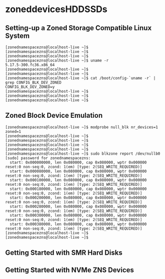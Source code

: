 # zoneddevicesHDDSSDs





Setting-up a Zoned Storage Compatible Linux System
------------------------------------------------------
```
[zonednamespacezns@localhost-live ~]$ 
[zonednamespacezns@localhost-live ~]$ 
[zonednamespacezns@localhost-live ~]$ 
[zonednamespacezns@localhost-live ~]$ uname -r
5.17.5-300.fc36.x86_64
[zonednamespacezns@localhost-live ~]$ 
[zonednamespacezns@localhost-live ~]$ 
[zonednamespacezns@localhost-live ~]$ cat /boot/config-`uname -r` | grep CONFIG_BLK_DEV_ZONED
CONFIG_BLK_DEV_ZONED=y
[zonednamespacezns@localhost-live ~]$ 
[zonednamespacezns@localhost-live ~]$ 
[zonednamespacezns@localhost-live ~]$ 
```




Zoned Block Device Emulation
------------------------------------------------------


```
[zonednamespacezns@localhost-live ~]$ modprobe null_blk nr_devices=1 zoned=1
[zonednamespacezns@localhost-live ~]$ 
[zonednamespacezns@localhost-live ~]$ 
[zonednamespacezns@localhost-live ~]$ 
[zonednamespacezns@localhost-live ~]$ 
[zonednamespacezns@localhost-live ~]$ sudo blkzone report /dev/nullb0
[sudo] password for zonednamespacezns: 
  start: 0x000000000, len 0x080000, cap 0x080000, wptr 0x000000 reset:0 non-seq:0, zcond: 1(em) [type: 2(SEQ_WRITE_REQUIRED)]
  start: 0x000080000, len 0x080000, cap 0x080000, wptr 0x000000 reset:0 non-seq:0, zcond: 1(em) [type: 2(SEQ_WRITE_REQUIRED)]
  start: 0x000100000, len 0x080000, cap 0x080000, wptr 0x000000 reset:0 non-seq:0, zcond: 1(em) [type: 2(SEQ_WRITE_REQUIRED)]
  start: 0x000180000, len 0x080000, cap 0x080000, wptr 0x000000 reset:0 non-seq:0, zcond: 1(em) [type: 2(SEQ_WRITE_REQUIRED)]
  start: 0x000200000, len 0x080000, cap 0x080000, wptr 0x000000 reset:0 non-seq:0, zcond: 1(em) [type: 2(SEQ_WRITE_REQUIRED)]
  start: 0x000280000, len 0x080000, cap 0x080000, wptr 0x000000 reset:0 non-seq:0, zcond: 1(em) [type: 2(SEQ_WRITE_REQUIRED)]
  start: 0x000300000, len 0x080000, cap 0x080000, wptr 0x000000 reset:0 non-seq:0, zcond: 1(em) [type: 2(SEQ_WRITE_REQUIRED)]
  start: 0x000380000, len 0x080000, cap 0x080000, wptr 0x000000 reset:0 non-seq:0, zcond: 1(em) [type: 2(SEQ_WRITE_REQUIRED)]
[zonednamespacezns@localhost-live ~]$ 
[zonednamespacezns@localhost-live ~]$ 
```






Getting Started with SMR Hard Disks
------------------------------------------------------



Getting Started with NVMe ZNS Devices
------------------------------------------------------
